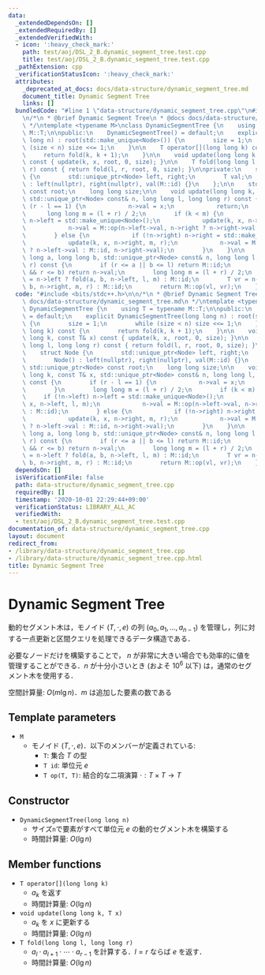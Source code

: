 ```yaml
---
data:
  _extendedDependsOn: []
  _extendedRequiredBy: []
  _extendedVerifiedWith:
  - icon: ':heavy_check_mark:'
    path: test/aoj/DSL_2_B.dynamic_segment_tree.test.cpp
    title: test/aoj/DSL_2_B.dynamic_segment_tree.test.cpp
  _pathExtension: cpp
  _verificationStatusIcon: ':heavy_check_mark:'
  attributes:
    _deprecated_at_docs: docs/data-structure/dynamic_segment_tree.md
    document_title: Dynamic Segment Tree
    links: []
  bundledCode: "#line 1 \"data-structure/dynamic_segment_tree.cpp\"\n#include <bits/stdc++.h>\n\
    \n/*\n * @brief Dynamic Segment Tree\n * @docs docs/data-structure/dynamic_segment_tree.md\n\
    \ */\ntemplate <typename M>\nclass DynamicSegmentTree {\n    using T = typename\
    \ M::T;\n\npublic:\n    DynamicSegmentTree() = default;\n    explicit DynamicSegmentTree(long\
    \ long n) : root(std::make_unique<Node>()) {\n        size = 1;\n        while\
    \ (size < n) size <<= 1;\n    }\n\n    T operator[](long long k) const {\n   \
    \     return fold(k, k + 1);\n    }\n\n    void update(long long k, const T& x)\
    \ const { update(k, x, root, 0, size); }\n\n    T fold(long long l, long long\
    \ r) const { return fold(l, r, root, 0, size); }\n\nprivate:\n    struct Node\
    \ {\n        std::unique_ptr<Node> left, right;\n        T val;\n        Node()\
    \ : left(nullptr), right(nullptr), val(M::id) {}\n    };\n\n    std::unique_ptr<Node>\
    \ const root;\n    long long size;\n\n    void update(long long k, const T& x,\
    \ std::unique_ptr<Node> const& n, long long l, long long r) const {\n        if\
    \ (r - l == 1) {\n            n->val = x;\n            return;\n        }\n  \
    \      long long m = (l + r) / 2;\n        if (k < m) {\n            if (!n->left)\
    \ n->left = std::make_unique<Node>();\n            update(k, x, n->left, l, m);\n\
    \            n->val = M::op(n->left->val, n->right ? n->right->val : M::id);\n\
    \        } else {\n            if (!n->right) n->right = std::make_unique<Node>();\n\
    \            update(k, x, n->right, m, r);\n            n->val = M::op(n->left\
    \ ? n->left->val : M::id, n->right->val);\n        }\n    }\n\n    T fold(long\
    \ long a, long long b, std::unique_ptr<Node> const& n, long long l, long long\
    \ r) const {\n        if (r <= a || b <= l) return M::id;\n        if (a <= l\
    \ && r <= b) return n->val;\n        long long m = (l + r) / 2;\n        T vl\
    \ = n->left ? fold(a, b, n->left, l, m) : M::id;\n        T vr = n->right ? fold(a,\
    \ b, n->right, m, r) : M::id;\n        return M::op(vl, vr);\n    }\n};\n"
  code: "#include <bits/stdc++.h>\n\n/*\n * @brief Dynamic Segment Tree\n * @docs\
    \ docs/data-structure/dynamic_segment_tree.md\n */\ntemplate <typename M>\nclass\
    \ DynamicSegmentTree {\n    using T = typename M::T;\n\npublic:\n    DynamicSegmentTree()\
    \ = default;\n    explicit DynamicSegmentTree(long long n) : root(std::make_unique<Node>())\
    \ {\n        size = 1;\n        while (size < n) size <<= 1;\n    }\n\n    T operator[](long\
    \ long k) const {\n        return fold(k, k + 1);\n    }\n\n    void update(long\
    \ long k, const T& x) const { update(k, x, root, 0, size); }\n\n    T fold(long\
    \ long l, long long r) const { return fold(l, r, root, 0, size); }\n\nprivate:\n\
    \    struct Node {\n        std::unique_ptr<Node> left, right;\n        T val;\n\
    \        Node() : left(nullptr), right(nullptr), val(M::id) {}\n    };\n\n   \
    \ std::unique_ptr<Node> const root;\n    long long size;\n\n    void update(long\
    \ long k, const T& x, std::unique_ptr<Node> const& n, long long l, long long r)\
    \ const {\n        if (r - l == 1) {\n            n->val = x;\n            return;\n\
    \        }\n        long long m = (l + r) / 2;\n        if (k < m) {\n       \
    \     if (!n->left) n->left = std::make_unique<Node>();\n            update(k,\
    \ x, n->left, l, m);\n            n->val = M::op(n->left->val, n->right ? n->right->val\
    \ : M::id);\n        } else {\n            if (!n->right) n->right = std::make_unique<Node>();\n\
    \            update(k, x, n->right, m, r);\n            n->val = M::op(n->left\
    \ ? n->left->val : M::id, n->right->val);\n        }\n    }\n\n    T fold(long\
    \ long a, long long b, std::unique_ptr<Node> const& n, long long l, long long\
    \ r) const {\n        if (r <= a || b <= l) return M::id;\n        if (a <= l\
    \ && r <= b) return n->val;\n        long long m = (l + r) / 2;\n        T vl\
    \ = n->left ? fold(a, b, n->left, l, m) : M::id;\n        T vr = n->right ? fold(a,\
    \ b, n->right, m, r) : M::id;\n        return M::op(vl, vr);\n    }\n};"
  dependsOn: []
  isVerificationFile: false
  path: data-structure/dynamic_segment_tree.cpp
  requiredBy: []
  timestamp: '2020-10-01 22:29:44+09:00'
  verificationStatus: LIBRARY_ALL_AC
  verifiedWith:
  - test/aoj/DSL_2_B.dynamic_segment_tree.test.cpp
documentation_of: data-structure/dynamic_segment_tree.cpp
layout: document
redirect_from:
- /library/data-structure/dynamic_segment_tree.cpp
- /library/data-structure/dynamic_segment_tree.cpp.html
title: Dynamic Segment Tree
---
```

# Dynamic Segment Tree

動的セグメント木は，モノイド $(T, \cdot, e)$ の列 $(a_0, a_1, \dots, a_{n-1})$ を管理し，列に対する一点更新と区間クエリを処理できるデータ構造である．

必要なノードだけを構築することで， $n$ が非常に大きい場合でも効率的に値を管理することができる．$n$ が十分小さいとき (およそ $10^6$ 以下) は，通常のセグメント木を使用する．

空間計算量: $O(m\lg n)$．$m$ は追加した要素の数である

## Template parameters

- `M`
    - モノイド $(T, \cdot, e)$．以下のメンバーが定義されている:
        - `T`: 集合 $T$ の型
        - `T id`: 単位元 $e$
        - `T op(T, T)`: 結合的な二項演算 $\cdot: T \times T \rightarrow T$

## Constructor

- `DynamicSegmentTree(long long n)`
    - サイズ`n`で要素がすべて単位元 $e$ の動的セグメント木を構築する
    - 時間計算量: $O(\lg n)$

## Member functions

- `T operator[](long long k)`
    - $a_k$ を返す
    - 時間計算量: $O(\lg n)$
- `void update(long long k, T x)`
    - $a_k$ を $x$ に更新する
    - 時間計算量: $O(\lg n)$
- `T fold(long long l, long long r)`
    - $a_l \cdot a_{l+1} \cdot \cdots \cdot a_{r-1}$ を計算する．$l = r$ ならば $e$ を返す．
    - 時間計算量: $O(\lg n)$